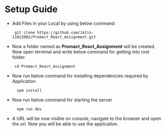 # Setup Guide

* Add Files in your Local by using below command:
  
  ```
   git clone https://github.com/Jatin-11022002/Promact_React_Assignment.git
  ```
* Now a folder named as **Promact_React_Assignment** will be created. Now open terminal and write below command for getting into root folder:

  ```
   cd Promact_React_Assignment
  ```

* Now run below command for installing dependencies required by Application

  ```
    npm install
  ```

* Now run below command for starting the server

  ```
    npm run dev
  ```

* A URL will be now visible on console, navigate to the browser and open the url. Now you will be able to use the applicaiton.
